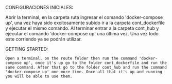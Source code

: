 
CONFIGURACIONES INICIALES:

  Abrir la terminal, en la carpeta ruta ingresar el comando 'docker-compose up', una vez haya sido excitosamente subido ir a la carpeta cont_dockerfile y ejecutar el mismo comando. Al terminar entrar a la carpeta cont_hub y ejecutar el comando 'docker-compose up' una última vez. Una vez todo este corriendo ya se podrán utilizar.
  
  GETTING STARTED:
  
    Open a terminal, on the route folder then run the command 'docker-compose up', once it's up go to the folder cont_dockerfile and run the same command. After that go to the folder cont_hub and run the command 'docker-compose up' one more time. Once all that it's up and running you will be able to use them.
